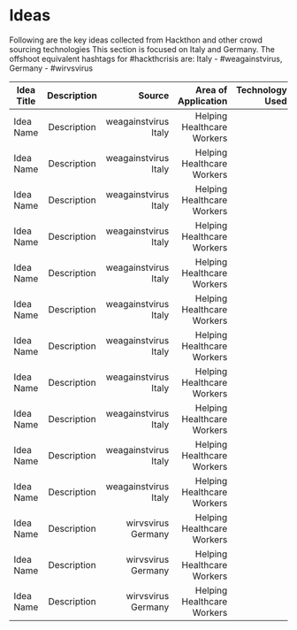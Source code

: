 
# Ideas

Following are the key ideas collected from Hackthon and other crowd sourcing technologies
This section is focused on Italy and Germany. The offshoot equivalent hashtags for #hackthcrisis are:
Italy - #weagainstvirus, Germany - #wirvsvirus

| Idea Title       | Description         | Source |    Area of Application | Technology Used |
| ------------- |:-------------:| -----:|-----:|-----:|
| Idea Name | Description | weagainstvirus Italy | Helping Healthcare Workers  | |
| Idea Name | Description | weagainstvirus Italy | Helping Healthcare Workers  | |
| Idea Name | Description | weagainstvirus Italy | Helping Healthcare Workers  | |
| Idea Name | Description | weagainstvirus Italy | Helping Healthcare Workers  | |
| Idea Name | Description | weagainstvirus Italy | Helping Healthcare Workers  | |
| Idea Name | Description | weagainstvirus Italy | Helping Healthcare Workers  | |
| Idea Name | Description | weagainstvirus Italy | Helping Healthcare Workers  | |
| Idea Name | Description | weagainstvirus Italy | Helping Healthcare Workers  | |
| Idea Name | Description | weagainstvirus Italy | Helping Healthcare Workers  | |
| Idea Name | Description | weagainstvirus Italy | Helping Healthcare Workers  | |
| Idea Name | Description | weagainstvirus Italy | Helping Healthcare Workers  | |
| Idea Name | Description | wirvsvirus Germany | Helping Healthcare Workers  | |
| Idea Name | Description | wirvsvirus Germany | Helping Healthcare Workers  | |
| Idea Name | Description | wirvsvirus Germany | Helping Healthcare Workers  | |
